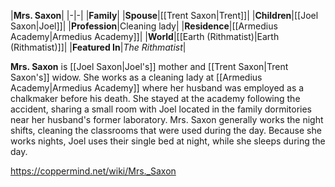 |**Mrs. Saxon**|
|-|-|
|**Family**|
|**Spouse**|[[Trent Saxon\|Trent]]|
|**Children**|[[Joel Saxon\|Joel]]|
|**Profession**|Cleaning lady|
|**Residence**|[[Armedius Academy\|Armedius Academy]]|
|**World**|[[Earth (Rithmatist)\|Earth (Rithmatist)]]|
|**Featured In**|*The Rithmatist*|

**Mrs. Saxon** is [[Joel Saxon\|Joel's]] mother and [[Trent Saxon\|Trent Saxon's]] widow.
She works as a cleaning lady at [[Armedius Academy\|Armedius Academy]] where her husband was employed as a chalkmaker before his death. She stayed at the academy following the accident, sharing a small room with Joel located in the family dormitories near her husband's former laboratory.
Mrs. Saxon generally works the night shifts, cleaning the classrooms that were used during the day. Because she works nights, Joel uses their single bed at night, while she sleeps during the day.



https://coppermind.net/wiki/Mrs._Saxon